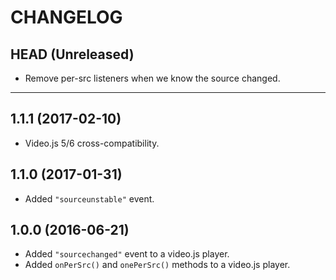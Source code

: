CHANGELOG
=========

## HEAD (Unreleased)
* Remove per-src listeners when we know the source changed.

--------------------

## 1.1.1 (2017-02-10)
* Video.js 5/6 cross-compatibility.

## 1.1.0 (2017-01-31)
* Added `"sourceunstable"` event.

## 1.0.0 (2016-06-21)
* Added `"sourcechanged"` event to a video.js player.
* Added `onPerSrc()` and `onePerSrc()` methods to a video.js player.
